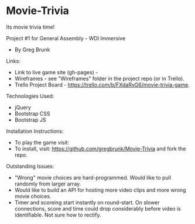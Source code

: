 # Movie-Trivia
Its movie trivia time! 

Project #1 for General Assembly - WDI Immersive
 - By Greg Brunk

Links:
- Link to live game site (gh-pages) - 
- Wireframes - see "Wireframes" folder in the project repo (or in Trello).
- Trello Project Board - https://trello.com/b/FXdaRyG6/movie-trivia-game.

Technologies Used:
- jQuery
- Bootstrap CSS
- Bootstrap JS

Installation Instructions:
- To play the game visit:
- To install, visit: https://github.com/gregbrunk/Movie-Trivia and fork the repo.

Outstanding Issues:
- "Wrong" movie choices are hard-programmed. Would like to pull randomly from larger array.
- Would like to build an API for hosting more video clips and more wrong movie choices.
- Timer and scoreing start instantly on round-start. On slower connections, score and time could drop considerably before video is identifiable. Not sure how to rectify.